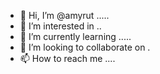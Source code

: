 - 👋 Hi, I’m @amyrut .....
- 👀 I’m interested in ..
- 🌱 I’m currently learning .....
- 💞️ I’m looking to collaborate on .
- 📫 How to reach me ....

<!---
amyrut/amyrut is a ✨ special ✨ repository because its `README.md` (this file) appears on your GitHub profile.
You can click the Preview link to take a look at your changes.
--->
